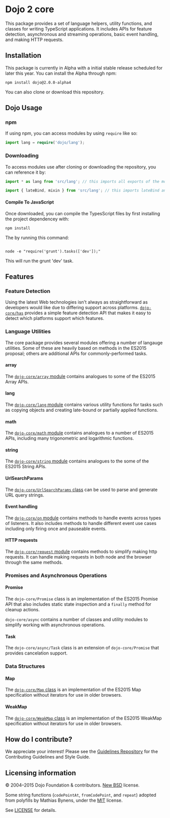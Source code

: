 # Dojo 2 core

This package provides a set of language helpers, utility functions, and classes for writing TypeScript applications.
It includes APIs for feature detection, asynchronous and streaming operations, basic event handling,
and making HTTP requests.

## Installation

This package is currently in Alpha with a initial stable release scheduled for later this year. You can install the Alpha
through npm:

```
npm install dojo@2.0.0-alpha4
```

You can also clone or download this repository.

## Dojo Usage

### npm

If using npm, you can access modules by using ```require``` like so:

```ts
import lang = require('dojo/lang');
```

### Downloading

To access modules use after cloning or downloading the repository, you can reference it by:

```ts
import * as lang from 'src/lang'; // this imports all exports of the module as the object lang

import { lateBind, mixin } from 'src/lang'; // this imports lateBind and mixin from the module
```

#### Compile To JavaScript

Once downloaded, you can compile the TypesScript files by first installing the project dependencey with:

```
npm install
```

The by running this command:

```

node -e "require('grunt').tasks(['dev']);"

```

This will run the grunt 'dev' task.

## Features

### Feature Detection

Using the latest Web technologies isn't always as straightforward as developers would like due to differing support
across platforms. [`dojo-core/has`](docs/has.md) provides a simple feature detection API that makes it easy to
detect which platforms support which features.

### Language Utilities

The core package provides several modules offering a number of langauge utilities.  Some of these are heavily based
on methods in the ES2015 proposal; others are additional APIs for commonly-performed tasks.

#### array

The [`dojo-core/array` module](docs/array.md) contains analogues to some of the ES2015 Array APIs.

#### lang

The [`dojo-core/lang` module](docs/lang.md) contains various utility functions for tasks such as copying objects
and creating late-bound or partially applied functions.

#### math

The [`dojo-core/math` module](docs/math.md) contains analogues to a number of ES2015 APIs, including many trigonometric and logarithmic
functions.

#### string

The [`dojo-core/string` module](docs/string.md) contains analogues to the some of the ES2015 String APIs.

#### UrlSearchParams

The [`dojo-core/UrlSearchParams` class](docs/UrlSearchParams.md) can be used to parse and generate URL query strings.

#### Event handling

The [`dojo-core/on` module](docs/on.md) contains methods to handle events across types of listeners.  It also includes methods to handle different event use cases including only firing
once and pauseable events.

#### HTTP requests

The [`dojo-core/request` module](docs/request.md) contains methods to simplify making http requests. It can handle
making requests in both node and the browser through the same methods.

### Promises and Asynchronous Operations

#### Promise

The `dojo-core/Promise` class is an implementation of the ES2015 Promise API that also includes static state
inspection and a `finally` method for cleanup actions.

`dojo-core/async` contains a number of classes and utility modules to simplify working with asynchronous operations.

#### Task

The `dojo-core/async/Task` class is an extension of `dojo-core/Promise` that provides cancelation support.

### Data Structures

#### Map

The [`dojo-core/Map` class](docs/Map.md) is an implementation of the ES2015 Map specification
without iterators for use in older browsers.

#### WeakMap

The [`dojo-core/WeakMap` class](docs/WeakMap.md) is an implementation of the ES2015 WeakMap specification
without iterators for use in older browsers.

## How do I contribute?

We appreciate your interest!  Please see the [Guidelines Repository](https://github.com/dojo/guidelines#readme) for the
Contributing Guidelines and Style Guide.

## Licensing information

© 2004–2015 Dojo Foundation & contributors. [New BSD](http://opensource.org/licenses/BSD-3-Clause) license.

Some string functions (`codePointAt`, `fromCodePoint`, and `repeat`) adopted from polyfills by Mathias Bynens,
under the [MIT](http://opensource.org/licenses/MIT) license.

See [LICENSE](LICENSE) for details.
